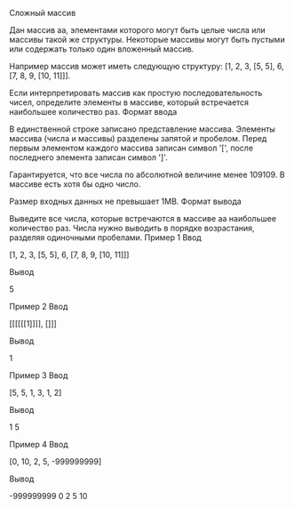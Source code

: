 Сложный массив

Дан массив aa, элементами которого могут быть целые числа или массивы такой же структуры. Некоторые массивы могут быть пустыми или содержать только один вложенный массив.

Например массив может иметь следующую структуру: [1, 2, 3, [5, 5], 6, [7, 8, 9, [10, 11]]].

Если интерпретировать массив как простую последовательность чисел, определите элементы в массиве, который встречается наибольшее количество раз.
Формат ввода

В единственной строке записано представление массива. Элементы массива (числа и массивы) разделены запятой и пробелом. Перед первым элементом каждого массива записан символ '[', после последнего элемента записан символ ']'.

Гарантируется, что все числа по абсолютной величине менее 109109. В массиве есть хотя бы одно число.

Размер входных данных не превышает 1MB.
Формат вывода

Выведите все числа, которые встречаются в массиве aa наибольшее количество раз. Числа нужно выводить в порядке возрастания, разделяя одиночными пробелами.
Пример 1
Ввод

[1, 2, 3, [5, 5], 6, [7, 8, 9, [10, 11]]]

Вывод

5

Пример 2
Ввод

[[[[[[1]]]], []]]

Вывод

1

Пример 3
Ввод

[5, 5, 1, 3, 1, 2]

Вывод

1 5

Пример 4
Ввод

[0, 10, 2, 5, -999999999]

Вывод

-999999999 0 2 5 10
